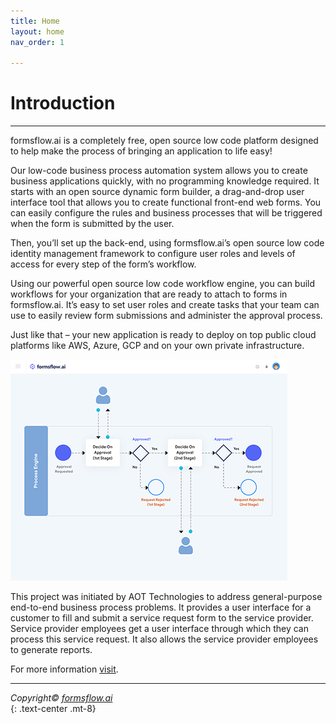 ```yaml
---
title: Home
layout: home
nav_order: 1

---
```


# Introduction

---

formsflow.ai is a completely free, open source low code platform designed to help make the process of bringing an application to life easy!

Our low-code business process automation system allows you to create business applications quickly, with no programming knowledge required. It starts with an open source dynamic form builder, a drag-and-drop user interface tool that allows you to create functional front-end web forms. You can easily configure the rules and business processes that will be triggered when the form is submitted by the user.

Then, you’ll set up the back-end, using formsflow.ai’s open source low code identity management framework to configure user roles and levels of access for every step of the form’s workflow.

Using our powerful open source low code workflow engine, you can build workflows for your organization that are ready to attach to forms in formsflow.ai. It’s easy to set user roles and create tasks that your team can use to easily review form submissions and administer the approval process.

Just like that – your new application is ready to deploy on top public cloud platforms like AWS, Azure, GCP and on your own private infrastructure. 

![introduction](./assets/intro/intro.png)  

This project was initiated by AOT Technologies to address general-purpose end-to-end business process problems. It provides a user interface for a customer to fill and submit a service request form to the service provider. Service provider employees get a user interface through which they can process this service request. It also allows the service provider employees to generate reports.  

For more information [visit](https://formsflow.ai/).


---

  *Copyright© [formsflow.ai](https://formsflow.ai/)*   
  {: .text-center .mt-8}